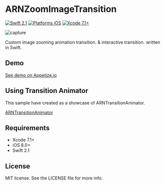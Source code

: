 # ARNZoomImageTransition

[![Swift 2.1](https://img.shields.io/badge/Swift-2.1-orange.svg?style=flat)](https://developer.apple.com/swift/)
[![Platforms iOS](https://img.shields.io/badge/Platforms-iOS-lightgray.svg?style=flat)](https://developer.apple.com/swift/)
[![Xcode 7.1+](https://img.shields.io/badge/Xcode-7.1+-blue.svg?style=flat)](https://developer.apple.com/swift/)

![capture](capture.gif "capture")

Custom image zooming animation transition. & interactive transition. written in Swift.

## Demo

[See demo on Appetize.io](https://appetize.io/app/7z0pzg1ntzbyef47e0rjpmck2g?device=iphone5s&scale=75&orientation=portrait&osVersion=9.2)

## Using Transition Animator

This sample have created as a showcase of ARNTransitionAnimator.

[ARNTransitionAnimator](https://github.com/xxxAIRINxxx/ARNTransitionAnimator)


## Requirements

* Xcode 7.1+
* iOS 8.0+
* Swift 2.1


## License

MIT license. See the LICENSE file for more info.
